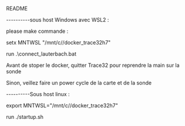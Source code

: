 README 

----------sous host Windows avec WSL2 : 



please make commande : 

setx MNTWSL "/mnt/c/<your path>/docker_trace32h7"

run .\connect_lauterbach.bat

Avant de stoper le docker, quitter Trace32 pour reprendre la main sur la sonde 

Sinon, veillez faire un power cycle de la carte et de la sonde 


----------Sous host linux : 

export MNTWSL="/mnt/c/<your path>/docker_trace32h7"

run ./startup.sh